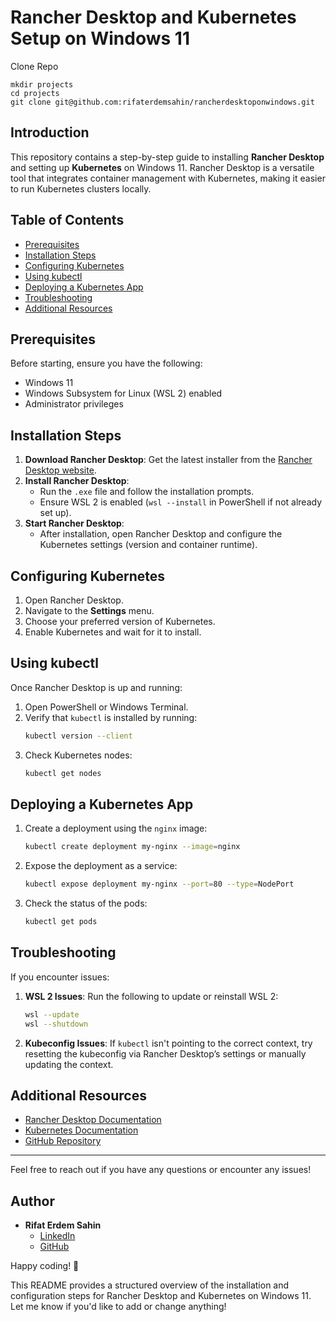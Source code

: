 # Rancher Desktop and Kubernetes Setup on Windows 11

Clone Repo
   ```
mkdir projects
cd projects
git clone git@github.com:rifaterdemsahin/rancherdesktoponwindows.git
   ```
## Introduction

This repository contains a step-by-step guide to installing **Rancher Desktop** and setting up **Kubernetes** on Windows 11. Rancher Desktop is a versatile tool that integrates container management with Kubernetes, making it easier to run Kubernetes clusters locally.

## Table of Contents

- [Prerequisites](#prerequisites)
- [Installation Steps](#installation-steps)
- [Configuring Kubernetes](#configuring-kubernetes)
- [Using kubectl](#using-kubectl)
- [Deploying a Kubernetes App](#deploying-a-kubernetes-app)
- [Troubleshooting](#troubleshooting)
- [Additional Resources](#additional-resources)

## Prerequisites

Before starting, ensure you have the following:

- Windows 11
- Windows Subsystem for Linux (WSL 2) enabled
- Administrator privileges

## Installation Steps

1. **Download Rancher Desktop**: Get the latest installer from the [Rancher Desktop website](https://rancherdesktop.io/).
2. **Install Rancher Desktop**:
   - Run the `.exe` file and follow the installation prompts.
   - Ensure WSL 2 is enabled (`wsl --install` in PowerShell if not already set up).
3. **Start Rancher Desktop**:
   - After installation, open Rancher Desktop and configure the Kubernetes settings (version and container runtime).

## Configuring Kubernetes

1. Open Rancher Desktop.
2. Navigate to the **Settings** menu.
3. Choose your preferred version of Kubernetes.
4. Enable Kubernetes and wait for it to install.

## Using kubectl

Once Rancher Desktop is up and running:

1. Open PowerShell or Windows Terminal.
2. Verify that `kubectl` is installed by running:
   ```bash
   kubectl version --client
   ```
3. Check Kubernetes nodes:
   ```bash
   kubectl get nodes
   ```

## Deploying a Kubernetes App

1. Create a deployment using the `nginx` image:
   ```bash
   kubectl create deployment my-nginx --image=nginx
   ```
2. Expose the deployment as a service:
   ```bash
   kubectl expose deployment my-nginx --port=80 --type=NodePort
   ```
3. Check the status of the pods:
   ```bash
   kubectl get pods
   ```

## Troubleshooting

If you encounter issues:

1. **WSL 2 Issues**: Run the following to update or reinstall WSL 2:
   ```bash
   wsl --update
   wsl --shutdown
   ```
2. **Kubeconfig Issues**: If `kubectl` isn't pointing to the correct context, try resetting the kubeconfig via Rancher Desktop’s settings or manually updating the context.

## Additional Resources

- [Rancher Desktop Documentation](https://rancherdesktop.io/)
- [Kubernetes Documentation](https://kubernetes.io/docs/)
- [GitHub Repository](https://github.com/rifaterdemsahin)

---

Feel free to reach out if you have any questions or encounter any issues!

## Author

- **Rifat Erdem Sahin**
  - [LinkedIn](https://www.linkedin.com/in/rifaterdemsahin/)
  - [GitHub](https://github.com/rifaterdemsahin)

Happy coding! 🚀

This README provides a structured overview of the installation and configuration steps for Rancher Desktop and Kubernetes on Windows 11. Let me know if you'd like to add or change anything!
